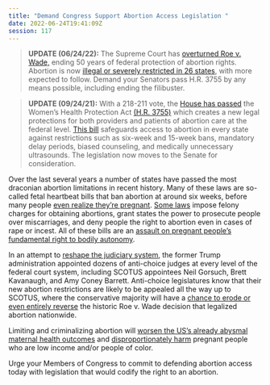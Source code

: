 ```yaml
---
title: "Demand Congress Support Abortion Access Legislation "
date: 2022-06-24T19:41:09Z
session: 117
---
```

 >**UPDATE (06/24/22):** The Supreme Court has [overturned Roe v. Wade,](https://www.cnbc.com/2022/06/24/roe-v-wade-overturned-by-supreme-court-ending-federal-abortion-rights.html) ending 50 years of federal protection of abortion rights. Abortion is now [illegal or severely  restricted in 26 states](https://www.plannedparenthoodaction.org/abortion-access-tool/US), with more expected to follow. Demand your Senators pass H.R. 3755 by any means possible, including ending the filibuster. 

>**UPDATE (09/24/21):** With a 218-211 vote, the [House has passed](https://www.rollcall.com/2021/09/24/house-passes-abortion-rights-legislation/) the Women’s Health Protection Act [(H.R. 3755)](https://www.congress.gov/bill/117th-congress/house-bill/3755) which creates a new legal protections for both providers and patients of abortion care at the federal level. [This bill](https://reproductiverights.org/the-womens-health-protection-act-federal-legislation-to-protect-the-right-to-access-abortion-care/) safeguards access to abortion in every state against restrictions such as six-week and 15-week bans, mandatory delay periods, biased counseling, and medically unnecessary ultrasounds. The legislation now moves to the Senate for consideration. 

Over the last several years a number of states have passed the most draconian abortion limitations in recent history. Many of these laws are so-called fetal heartbeat bills that ban abortion at around six weeks, before many people [even realize they’re pregnant](https://americanpregnancy.org/week-by-week/4-weeks-pregnant/). [Some laws](https://www.theatlantic.com/politics/archive/2019/05/alabama-georgia-abortion-bills/589504/) impose felony charges for obtaining abortions, grant states the power to prosecute people over miscarriages, and deny people the right to abortion even in cases of rape or incest. All of these bills are an [assault on pregnant people’s fundamental right to bodily autonomy](https://www.un.org/en/development/desa/population/publications/pdf/policy/AbortionPoliciesReproductiveHealth.pdf). 

In an attempt to [reshape the judiciary system](https://www.pewresearch.org/fact-tank/2021/01/13/how-trump-compares-with-other-recent-presidents-in-appointing-federal-judges/), the former Trump administration appointed dozens of anti-choice judges at every level of the federal court system, including SCOTUS appointees Neil Gorsuch, Brett Kavanaugh, and Amy Coney Barrett. Anti-choice legislatures know that their new abortion restrictions are likely to be appealed all the way up to SCOTUS, where the conservative majority will have a [chance to erode or even entirely reverse](https://www.vox.com/2019/5/15/18623073/roe-wade-abortion-georgia-alabama-supreme-court) the historic Roe v. Wade decision that legalized abortion nationwide. 

Limiting and criminalizing abortion will [worsen the US’s already abysmal maternal health outcomes](https://www.americanprogress.org/issues/women/reports/2018/06/13/451891/limiting-abortion-access-contributes-poor-maternal-health-outcomes/) and [disproportionately harm](https://rewire.news/article/2019/02/06/restrictions-on-later-abortions-hurt-people-of-color-the-most/) pregnant people who are low income and/or people of color. 

Urge your Members of Congress to commit to defending abortion access today with legislation that would codify the right to an abortion. 
